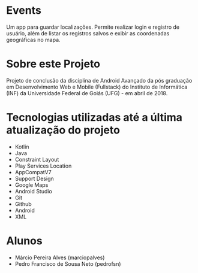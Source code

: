 # Events
Um app para guardar localizações. Permite realizar login e registro de usuário, além de listar os registros salvos e exibir as coordenadas geográficas no mapa.

# Sobre este Projeto
Projeto de conclusão da disciplina de Android Avançado da pós graduação em Desenvolvimento Web e Mobile (Fullstack) do Instituto de Informática (INF) da Universidade Federal de Goiás (UFG) - em abril de 2018.

# Tecnologias utilizadas até a última atualização do projeto
- Kotlin
- Java
- Constraint Layout
- Play Services Location
- AppCompatV7
- Support Design
- Google Maps
- Android Studio
- Git
- Github
- Android
- XML

# Alunos
- Márcio Pereira Alves (marciopalves)
- Pedro Francisco de Sousa Neto (pedrofsn)
